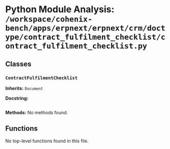 # Python Module Analysis: `/workspace/cohenix-bench/apps/erpnext/erpnext/crm/doctype/contract_fulfilment_checklist/contract_fulfilment_checklist.py`

## Classes

### `ContractFulfilmentChecklist`
**Inherits:** `Document`


**Docstring:**
```

```

**Methods:**
No methods found.




## Functions

No top-level functions found in this file.
